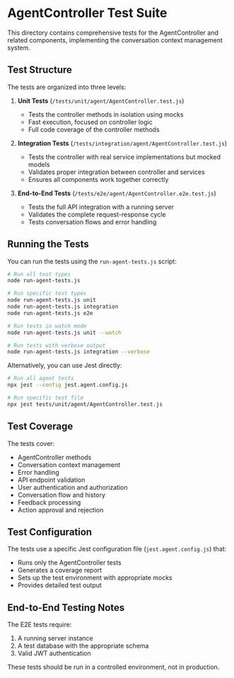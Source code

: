 # AgentController Test Suite

This directory contains comprehensive tests for the AgentController and related components, implementing the conversation context management system.

## Test Structure

The tests are organized into three levels:

1. **Unit Tests** (`/tests/unit/agent/AgentController.test.js`)
   - Tests the controller methods in isolation using mocks
   - Fast execution, focused on controller logic
   - Full code coverage of the controller methods

2. **Integration Tests** (`/tests/integration/agent/AgentController.test.js`)
   - Tests the controller with real service implementations but mocked models
   - Validates proper integration between controller and services
   - Ensures all components work together correctly

3. **End-to-End Tests** (`/tests/e2e/agent/AgentController.e2e.test.js`)
   - Tests the full API integration with a running server
   - Validates the complete request-response cycle
   - Tests conversation flows and error handling

## Running the Tests

You can run the tests using the `run-agent-tests.js` script:

```bash
# Run all test types
node run-agent-tests.js

# Run specific test types
node run-agent-tests.js unit
node run-agent-tests.js integration
node run-agent-tests.js e2e

# Run tests in watch mode
node run-agent-tests.js unit --watch

# Run tests with verbose output
node run-agent-tests.js integration --verbose
```

Alternatively, you can use Jest directly:

```bash
# Run all agent tests
npx jest --config jest.agent.config.js

# Run specific test file
npx jest tests/unit/agent/AgentController.test.js
```

## Test Coverage

The tests cover:

- AgentController methods
- Conversation context management
- Error handling
- API endpoint validation
- User authentication and authorization
- Conversation flow and history
- Feedback processing
- Action approval and rejection

## Test Configuration

The tests use a specific Jest configuration file (`jest.agent.config.js`) that:

- Runs only the AgentController tests
- Generates a coverage report
- Sets up the test environment with appropriate mocks
- Provides detailed test output

## End-to-End Testing Notes

The E2E tests require:

1. A running server instance
2. A test database with the appropriate schema
3. Valid JWT authentication

These tests should be run in a controlled environment, not in production.